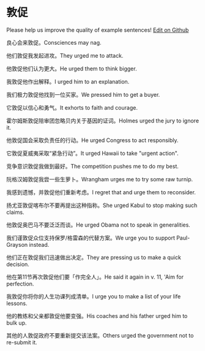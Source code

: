 # 敦促

Please help us improve the quality of example sentences! [Edit on Github](https://github.com/jiyushe/jiyu-example-sentence-source/blob/main/chinese/duncu.md)

<p><span class="chinese">良心会来敦促。</span><span class="english">Consciences may nag.</span></p>

<p><span class="chinese">他们敦促我发起进攻。</span><span class="english">They urged me to attack.</span></p>

<p><span class="chinese">他敦促他们认为更大。</span><span class="english">He urged them to think bigger.</span></p>

<p><span class="chinese">我敦促他作出解释。</span><span class="english">I urged him to an explanation.</span></p>

<p><span class="chinese">我们极力敦促他找到一位买家。</span><span class="english">We pressed him to get a buyer.</span></p>

<p><span class="chinese">它敦促以信心和勇气。</span><span class="english">It exhorts to faith and courage.</span></p>

<p><span class="chinese">霍尔姆斯敦促陪审团忽略贝内关于基因的证词。</span><span class="english">Holmes urged the jury to ignore it.</span></p>

<p><span class="chinese">他敦促国会采取负责任的行动。</span><span class="english">He urged Congress to act responsibly.</span></p>

<p><span class="chinese">它敦促夏威夷采取“紧急行动”。</span><span class="english">It urged Hawaii to take "urgent action".</span></p>

<p><span class="chinese">竞争意识敦促我做到最好。</span><span class="english">The competition pushes me to do my best.</span></p>

<p><span class="chinese">阮格汉姆敦促我尝一些生萝卜。</span><span class="english">Wrangham urges me to try some raw turnip.</span></p>

<p><span class="chinese">我感到遗憾，并敦促他们重新考虑。</span><span class="english">I regret that and urge them to reconsider.</span></p>

<p><span class="chinese">扬尤亚敦促喀布尔不要再提出这种指称。</span><span class="english">She urged Kabul to stop making such claims.</span></p>

<p><span class="chinese">他敦促奥巴马不要泛泛而谈。</span><span class="english">He urged Obama not to speak in generalities.</span></p>

<p><span class="chinese">我们谨敦促众位支持保罗/格雷森的代替方案。</span><span class="english">We urge you to support Paul-Grayson instead.</span></p>

<p><span class="chinese">他们正在敦促我们迅速做出决定。</span><span class="english">They are pressing us to make a quick decision.</span></p>

<p><span class="chinese">他在第11节再次敦促他们要「作完全人」。</span><span class="english">He said it again in v. 11, 'Aim for perfection.</span></p>

<p><span class="chinese">我敦促你将你的人生功课列成清单。</span><span class="english">I urge you to make a list of your life lessons.</span></p>

<p><span class="chinese">他的教练和父亲都敦促他要变强。</span><span class="english">His coaches and his father urged him to bulk up.</span></p>

<p><span class="chinese">其他的人敦促政府不要重新提交该法案。</span><span class="english">Others urged the government not to re-submit it.</span></p>

